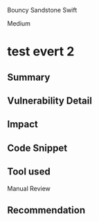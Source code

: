 Bouncy Sandstone Swift

Medium

# test evert 2

## Summary

## Vulnerability Detail

## Impact

## Code Snippet

## Tool used

Manual Review

## Recommendation
